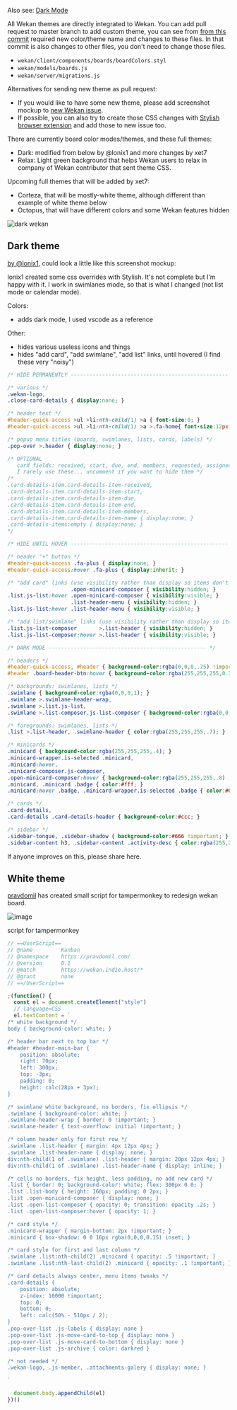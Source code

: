 Also see: [Dark Mode](https://github.com/wekan/wekan/wiki/Dark-Mode)

All Wekan themes are directly integrated to Wekan. You can add pull request to master branch to add custom theme, you can see from [from this commit](https://github.com/wekan/wekan/commit/34b2168d0dda253dedabbee47031873efa4ae446) required new color/theme name and changes to these files. In that commit is also changes to other files, you don't need to change those files.
  - `wekan/client/components/boards/boardColors.styl`
  - `wekan/models/boards.js`
  - `wekan/server/migrations.js`

Alternatives for sending new theme as pull request:
- If you would like to have some new theme, please add screenshot mockup to [new Wekan issue](https://github.com/wekan/wekan/issues).
- If possible, you can also try to create those CSS changes with [Stylish browser extension](https://userstyles.org/) and add those to new issue too.

There are currently board color modes/themes, and these full themes:
- Dark: modified from below by @lonix1 and more changes by xet7
- Relax: Light green background that helps Wekan users to relax in company of Wekan contributor that sent theme CSS.

Upcoming full themes that will be added by xet7:
- Corteza, that will be mostly-white theme, although different than example of white theme below
- Octopus, that will have different colors and some Wekan features hidden

![dark wekan](https://wekan.github.io/wekan-dark-mode.png)

## Dark theme

[by @lonix1](https://github.com/wekan/wekan/issues/1149), could look a little like this screenshot mockup:

<!--
![dark wekan](https://user-images.githubusercontent.com/11541071/28684178-574c0852-72fb-11e7-9c39-d11281863c3a.png)
-->

lonix1 created some css overrides with Stylish. It's not complete but I'm happy with it. I work in swimlanes mode, so that is what I changed (not list mode or calendar mode).

Colors:
- adds dark mode, I used vscode as a reference

Other:
- hides various useless icons and things
- hides  "add card", "add swimlane", "add list" links, until hovered (I find these very "noisy")

```css
/* HIDE PERMANENTLY -------------------------------------------------- */

/* various */
.wekan-logo,
.close-card-details { display:none; }

/* header text */
#header-quick-access >ul >li:nth-child(1) >a { font-size:0; }
#header-quick-access >ul >li:nth-child(1) >a >.fa-home{ font-size:12px; margin:0; }

/* popup menu titles (boards, swimlanes, lists, cards, labels) */
.pop-over >.header { display:none; }

/* OPTIONAL 
   card fields: received, start, due, end, members, requested, assigned
   I rarely use these... uncomment if you want to hide them */
/*
.card-details-item.card-details-item-received,
.card-details-item.card-details-item-start,
.card-details-item.card-details-item-due,
.card-details-item.card-details-item-end,
.card-details-item.card-details-item-members,
.card-details-item.card-details-item-name { display:none; }
.card-details-items:empty { display:none; }
*/

/* HIDE UNTIL HOVER -------------------------------------------------- */

/* header "+" button */
#header-quick-access .fa-plus { display:none; }
#header-quick-access:hover .fa-plus { display:inherit; }

/* "add card" links (use visibility rather than display so items don't jump) */
                    .open-minicard-composer { visibility:hidden; }
.list.js-list:hover .open-minicard-composer { visibility:visible; }
                    .list-header-menu { visibility:hidden; }
.list.js-list:hover .list-header-menu { visibility:visible; }

/* "add list/swimlane" links (use visibility rather than display so items don't jump) */
.list.js-list-composer       >.list-header { visibility:hidden; }
.list.js-list-composer:hover >.list-header { visibility:visible; }

/* DARK MODE -------------------------------------------------- */

/* headers */
#header-quick-access, #header { background-color:rgba(0,0,0,.75) !important; }
#header .board-header-btn:hover { background-color:rgba(255,255,255,0.3) !important; }

/* backgrounds: swimlanes, lists */
.swimlane { background-color:rgba(0,0,0,1); }
.swimlane >.swimlane-header-wrap,
.swimlane >.list.js-list,
.swimlane >.list-composer.js-list-composer { background-color:rgba(0,0,0,.9); }

/* foregrounds: swimlanes, lists */
.list >.list-header, .swimlane-header { color:rgba(255,255,255,.7); }

/* minicards */
.minicard { background-color:rgba(255,255,255,.4); }
.minicard-wrapper.is-selected .minicard,
.minicard:hover,
.minicard-composer.js-composer,
.open-minicard-composer:hover { background-color:rgba(255,255,255,.8) !important; color:#000; }
.minicard, .minicard .badge { color:#fff; }
.minicard:hover .badge, .minicard-wrapper.is-selected .badge { color:#000; }

/* cards */
.card-details,
.card-details .card-details-header { background-color:#ccc; }

/* sidebar */
.sidebar-tongue, .sidebar-shadow { background-color:#666 !important; }
.sidebar-content h3, .sidebar-content .activity-desc { color:rgba(255,255,255,.7) !important; }
```

If anyone improves on this, please share here.

## White theme

[pravdomil](https://github.com/wekan/wekan/issues/1690) has created small script for tampermonkey to redesign wekan board.

![image](https://user-images.githubusercontent.com/2387356/41285077-7c5b1c64-6e3b-11e8-91b9-503ffb39eb4a.png)

script for tampermonkey
```js
// ==UserScript==
// @name         Kanban
// @namespace    https://pravdomil.com/
// @version      0.1
// @match        https://wekan.indie.host/*
// @grant        none
// ==/UserScript==

;(function() {
  const el = document.createElement("style")
  // language=CSS
  el.textContent = `
/* white background */
body { background-color: white; }

/* header bar next to top bar */
#header #header-main-bar {
    position: absolute;
    right: 70px;
    left: 300px;
    top: -3px;
    padding: 0;
    height: calc(28px + 3px);
}

/* swimlane white background, no borders, fix ellipsis */
.swimlane { background-color: white; }
.swimlane-header-wrap { border: 0 !important; }
.swimlane-header { text-overflow: initial !important; }

/* column header only for first row */
.swimlane .list-header { margin: 4px 12px 4px; }
.swimlane .list-header-name { display: none; }
div:nth-child(1 of .swimlane) .list-header { margin: 20px 12px 4px; }
div:nth-child(1 of .swimlane) .list-header-name { display: inline; }

/* cells no borders, fix height, less padding, no add new card */
.list { border: 0; background-color: white; flex: 300px 0 0; }
.list .list-body { height: 160px; padding: 0 2px; }
.list .open-minicard-composer { display: none; }
.list .open-list-composer { opacity: 0; transition: opacity .2s; }
.list .open-list-composer:hover { opacity: 1; }

/* card style */
.minicard-wrapper { margin-bottom: 2px !important; }
.minicard { box-shadow: 0 0 16px rgba(0,0,0,0.15) inset; }

/* card style for first and last column */
.swimlane .list:nth-child(2) .minicard { opacity: .5 !important; }
.swimlane .list:nth-last-child(2) .minicard { opacity: .1 !important; }

/* card details always center, menu items tweaks */
.card-details {
    position: absolute;
    z-index: 10000 !important;
    top: 0;
    bottom: 0;
    left: calc(50% - 510px / 2);
}
.pop-over-list .js-labels { display: none }
.pop-over-list .js-move-card-to-top { display: none }
.pop-over-list .js-move-card-to-bottom { display: none }
.pop-over-list .js-archive { color: darkred }

/* not needed */
.wekan-logo, .js-member, .attachments-galery { display: none; }

`

  document.body.appendChild(el)
})()

```